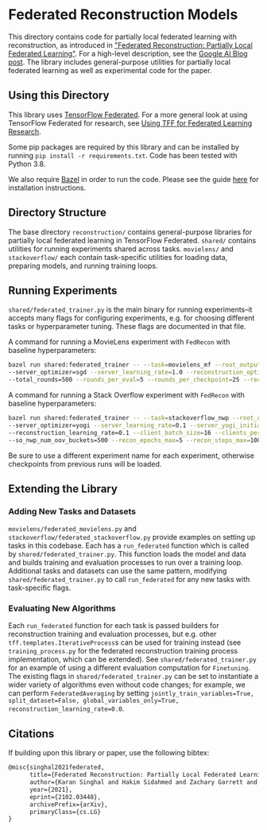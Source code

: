 # Federated Reconstruction Models

This directory contains code for partially local federated learning with
reconstruction, as introduced in
["Federated Reconstruction: Partially Local Federated Learning"](https://arxiv.org/abs/2102.03448).
For a high-level description, see the
[Google AI Blog post](https://ai.googleblog.com/2021/12/a-scalable-approach-for-partially-local.html).
The library includes general-purpose utilities for partially local federated
learning as well as experimental code for the paper.

## Using this Directory

This library uses [TensorFlow Federated](https://www.tensorflow.org/federated).
For a more general look at using TensorFlow Federated for research, see
[Using TFF for Federated Learning Research](https://www.tensorflow.org/federated/tff_for_research).

Some pip packages are required by this library and can be installed by running
`pip install -r requirements.txt`. Code has been tested with Python 3.8.

We also require [Bazel](https://www.bazel.build/) in order to run the code.
Please see the guide
[here](https://docs.bazel.build/versions/master/install.html) for installation
instructions.

## Directory Structure

The base directory `reconstruction/` contains general-purpose libraries for
partially local federated learning in TensorFlow Federated. `shared/` contains
utilities for running experiments shared across tasks. `movielens/` and
`stackoverflow/` each contain task-specific utilities for loading data,
preparing models, and running training loops.

## Running Experiments

`shared/federated_trainer.py` is the main binary for running experiments–it
accepts many flags for configuring experiments, e.g. for choosing different
tasks or hyperparameter tuning. These flags are documented in that file.

A command for running a MovieLens experiment with `FedRecon` with baseline
hyperparameters:

```bash
bazel run shared:federated_trainer -- --task=movielens_mf --root_output_dir=/tmp/output --experiment_name=ml_mf --client_optimizer=sgd --client_learning_rate=0.5 \
--server_optimizer=sgd --server_learning_rate=1.0 --reconstruction_optimizer=sgd --reconstruction_learning_rate=0.1 --client_batch_size=5 --clients_per_round=100 \
--total_rounds=500 --rounds_per_eval=5 --rounds_per_checkpoint=25 --recon_epochs_max=5 --recon_steps_max=50 --post_recon_steps_max=50 --split_dataset=True
```

A command for running a Stack Overflow experiment with `FedRecon` with baseline
hyperparameters:

```bash
bazel run shared:federated_trainer -- --task=stackoverflow_nwp --root_output_dir=/tmp/output --experiment_name=so_nwp --client_optimizer=sgd --client_learning_rate=0.3 \
--server_optimizer=yogi --server_learning_rate=0.1 --server_yogi_initial_accumulator_value=0.0 --server_yogi_beta2=0.99 --server_yogi_epsilon=0.001 --reconstruction_optimizer=sgd \
--reconstruction_learning_rate=0.1 --client_batch_size=16 --clients_per_round=200 --total_rounds=2500 --rounds_per_eval=10 --rounds_per_checkpoint=50 --so_nwp_max_elements_per_user=1024 \
--so_nwp_num_oov_buckets=500 --recon_epochs_max=5 --recon_steps_max=100 --post_recon_steps_max=100 --split_dataset=True
```

Be sure to use a different experiment name for each experiment, otherwise
checkpoints from previous runs will be loaded.

## Extending the Library

### Adding New Tasks and Datasets

`movielens/federated_movielens.py` and
`stackoverflow/federated_stackoverflow.py` provide examples on setting up tasks
in this codebase. Each has a `run_federated` function which is called by
`shared/federated_trainer.py`. This function loads the model and data and builds
training and evaluation processes to run over a training loop. Additional tasks
and datasets can use the same pattern, modifying `shared/federated_trainer.py`
to call `run_federated` for any new tasks with task-specific flags.

### Evaluating New Algorithms

Each `run_federated` function for each task is passed builders for
reconstruction training and evaluation processes, but e.g. other
`tff.templates.IterativeProcess`s can be used for training instead (see
`training_process.py` for the federated reconstruction training process
implementation, which can be extended). See `shared/federated_trainer.py` for an
example of using a different evaluation computation for `Finetuning`. The
existing flags in `shared/federated_trainer.py` can be set to instantiate a
wider variety of algorithms even without code changes; for example, we can
perform `FederatedAveraging` by setting `jointly_train_variables=True,
split_dataset=False, global_variables_only=True,
reconstruction_learning_rate=0.0`.

## Citations

If building upon this library or paper, use the following bibtex:

```latex
@misc{singhal2021federated,
      title={Federated Reconstruction: Partially Local Federated Learning},
      author={Karan Singhal and Hakim Sidahmed and Zachary Garrett and Shanshan Wu and Keith Rush and Sushant Prakash},
      year={2021},
      eprint={2102.03448},
      archivePrefix={arXiv},
      primaryClass={cs.LG}
}
```
